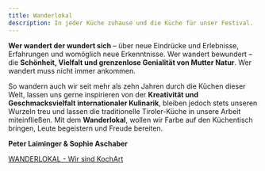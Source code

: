 ```yaml
---
title: Wanderlokal
description: In jeder Küche zuhause und die Küche für unser Festival.
---
```


**Wer wandert der wundert sich** – über neue Eindrücke und Erlebnisse, Erfahrungen und womöglich neue Erkenntnisse. Wer wandert bewundert – die **Schönheit, Vielfalt und grenzenlose Genialität von Mutter Natur**. Wer wandert muss nicht immer ankommen.

So wandern auch wir seit mehr als zehn Jahren durch die Küchen dieser Welt, lassen uns gerne inspirieren von der **Kreativität und Geschmacksvielfalt internationaler Kulinarik**, bleiben jedoch stets unseren Wurzeln treu und lassen die traditionelle Tiroler-Küche in unsere Arbeit miteinfließen. Mit dem **Wanderlokal**, wollen wir Farbe auf den Küchentisch bringen, Leute begeistern und Freude bereiten.

**Peter Laiminger & Sophie Aschaber**

<a href="https://www.wanderlokal.com/" class="btn-primary" target="_blank">WANDERLOKAL - Wir sind KochArt</a>

<ContentImageGallery path="/media/wanderlokal/gallerie/"/>
